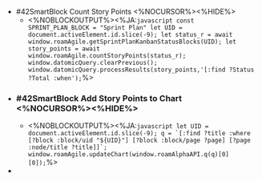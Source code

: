 - #42SmartBlock Count Story Points <%NOCURSOR%><%HIDE%>
    - <%NOBLOCKOUTPUT%><%JA:```javascript
const SPRINT_PLAN_BLOCK = "Sprint Plan"
let UID = document.activeElement.id.slice(-9);
let status_r = await window.roamAgile.getSprintPlanKanbanStatusBlocks(UID);
let story_points = await window.roamAgile.countStoryPoints(status_r);
window.datomicQuery.clearPrevious();
window.datomicQuery.processResults(story_points,'[:find ?Status ?Total :when');```%>
- ### #42SmartBlock Add Story Points to Chart <%NOCURSOR%><%HIDE%>
    - <%NOBLOCKOUTPUT%><%JA:```javascript
let UID = document.activeElement.id.slice(-9);
q = `[:find ?title
      :where [?block :block/uid "${UID}"]
			 [?block :block/page ?page]
			 [?page  :node/title ?title]]`;
window.roamAgile.updateChart(window.roamAlphaAPI.q(q)[0][0]);```%>
- 
